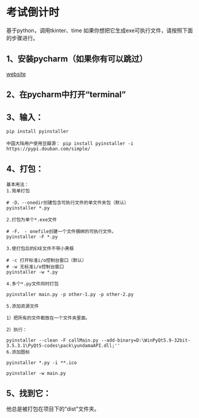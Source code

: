 # 考试倒计时
基于python，调用tkinter、time
如果你想把它生成exe可执行文件，请按照下面的步骤进行。

## 1、安装pycharm（如果你有可以跳过）

[website](https://www.jetbrains.com/pycharm/download/#section=windows)


## 2、在pycharm中打开“terminal”

## 3、输入：

```bash
pip install pyinstaller
```
```
中国大陆用户使用豆瓣源： pip install pyinstaller -i https://pypi.douban.com/simple/
```

## 4、打包：

```
基本用法：
1.简单打包

# -D，--onedir创建包含可执行文件的单文件夹包（默认）
pyinstaller *.py

2.打包为单个*.exe文件

# -F， - onefile创建一个文件捆绑的可执行文件。
pyinstaller -F *.py

3.使打包后的EXE文件不带小黑框

# -c 打开标准i/o控制台窗口（默认）
# -w 无标准i/o控制台窗口
pyinstaller -w *.py

4.多个*.py文件同时打包

pyinstaller main.py -p other-1.py -p other-2.py

5.添加资源文件

1）把所有的文件都放在一个文件夹里面。

2）执行：

pyinstaller --clean -F callMain.py --add-binary=D:\WinPyQt5.9-32bit-3.5.3.1\PyQt5-codes\pack\yundamaAPI.dll;''
6.添加图标

pyinstaller *.py -i **.ico
```
```
pyinstaller -w main.py
```

## 5、找到它：
他总是被打包在项目下的“dist”文件夹。
